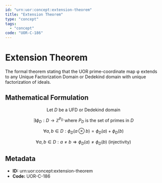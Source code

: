 ```yaml
---
id: "urn:uor:concept:extension-theorem"
title: "Extension Theorem"
type: "concept"
tags:
  - "concept"
code: "UOR-C-186"
---
```


# Extension Theorem

The formal theorem stating that the UOR prime-coordinate map φ extends to any Unique Factorization Domain or Dedekind domain with unique factorization of ideals.

## Mathematical Formulation

$$
\text{Let } D \text{ be a UFD or Dedekind domain}
$$

$$
\exists \phi_D: D \to \mathbb{Z}^{P_D} \text{ where } P_D \text{ is the set of primes in } D
$$

$$
\forall a,b \in D: \phi_D(a \otimes b) = \phi_D(a) + \phi_D(b)
$$

$$
\forall a,b \in D: a \neq b \Rightarrow \phi_D(a) \neq \phi_D(b) \text{ (injectivity)}
$$

## Metadata

- **ID:** urn:uor:concept:extension-theorem
- **Code:** UOR-C-186
